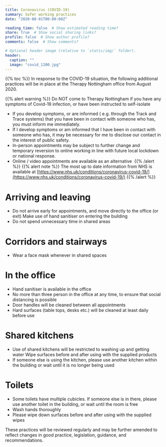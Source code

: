 ```yaml
---
title: Coronavirus (COVID-19)
summary: Safer working practices
date: "2020-08-01T00:00:00Z"

reading_time: false  # Show estimated reading time?
share: true  # Show social sharing links?
profile: false  # Show author profile?
comments: false  # Show comments?

# Optional header image (relative to `static/img/` folder).
header:
  caption: ""
  image: "covid_1200.jpg"
---
```

{{% toc %}}
In response to the COVID-19 situation, the following additional practices will be in place at the Therapy Nottingham office from August 2020.

{{% alert warning %}}
Do NOT come to Therapy Nottingham if you have any symptoms of Covid-19 infection, or have been instructed to self-isolate 
- If you develop symptoms, or are informed ( e.g. through the Track and Trace systems) that you have been in contact with someone who has, you must inform me immediately. 
- If I develop symptoms or am informed that I have been in contact with someone who has, it may be necessary for me to disclose our contact in the interest of public safety. 
- In-person appointments may be subject to further change and temporary reversion to online working in line with future local lockdown or national response. 
- Online / video appointments are available as an alternative 
{{% /alert %}}
{{% alert note %}}
  The most up to date information from NHS is available at [https://www.nhs.uk/conditions/coronavirus-covid-19/](https://www.nhs.uk/conditions/coronavirus-covid-19/)
{{% /alert %}}

# Arriving and leaving

- Do not arrive early for appointments, and move directly to the office (or exit) Make use of hand sanitiser on entering the building
- Do not spend unnecessary time in shared areas 

# Corridors and stairways
- Wear a face mask whenever in shared spaces 

# In the office
- Hand sanitiser is available in the office
- No more than three person in the office at any time, to ensure that social distancing is possible
- Door handles will be cleaned between all appointments
- Hard surfaces (table tops, desks etc.) will be cleaned at least daily before use 

# Shared kitchens
- Use of shared kitchens will be restricted to washing up and getting water Wipe surfaces before and after using with the supplied products
- If someone else is using the kitchen, please use another kitchen within the building or wait until it is no longer being used

# Toilets
- Some toilets have multiple cubicles. If someone else is in there, please use another toilet in the building, or wait until the room is free
- Wash hands thoroughly
- Please wipe down surfaces before and after using with the supplied wipes 

These practices will be reviewed regularly and may be further amended to reflect changes in good practice, legislation, guidance, and recommendations.
